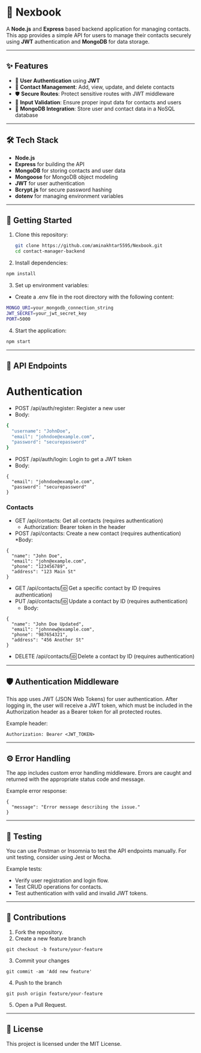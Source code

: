 # 📇 Nexbook

A **Node.js** and **Express** based backend application for managing contacts.  
This app provides a simple API for users to manage their contacts securely using **JWT** authentication and **MongoDB** for data storage.

---

## ✨ Features

- 🔐 **User Authentication** using **JWT**  
- 📱 **Contact Management**: Add, view, update, and delete contacts  
- 🛡️ **Secure Routes**: Protect sensitive routes with JWT middleware  
- 📝 **Input Validation**: Ensure proper input data for contacts and users  
- 💾 **MongoDB Integration**: Store user and contact data in a NoSQL database

---

## 🛠️ Tech Stack

- **Node.js**  
- **Express** for building the API  
- **MongoDB** for storing contacts and user data  
- **Mongoose** for MongoDB object modeling  
- **JWT** for user authentication  
- **Bcrypt.js** for secure password hashing  
- **dotenv** for managing environment variables

---

## 🚀 Getting Started

1. Clone this repository:
   ```bash
   git clone https://github.com/aminakhtar5595/Nexbook.git
   cd contact-manager-backend

2. Install dependencies:
```bash
npm install
```

3. Set up environment variables:
* Create a .env file in the root directory with the following content:
```bash
MONGO_URI=your_mongodb_connection_string
JWT_SECRET=your_jwt_secret_key
PORT=5000
```

4. Start the application:
```bash
npm start
```

---

## 🎨 API Endpoints
# Authentication
* POST /api/auth/register: Register a new user
* Body:
```bash
{
  "username": "JohnDoe",
  "email": "johndoe@example.com",
  "password": "securepassword"
}
```

* POST /api/auth/login: Login to get a JWT token
* Body:
```
{
  "email": "johndoe@example.com",
  "password": "securepassword"
}
```  

### Contacts

* GET /api/contacts: Get all contacts (requires authentication)
   * Authorization: Bearer token in the header
* POST /api/contacts: Create a new contact (requires authentication)
   *Body:
```
{
  "name": "John Doe",
  "email": "john@example.com",
  "phone": "123456789",
  "address": "123 Main St"
}
```

* GET /api/contacts/:id: Get a specific contact by ID (requires authentication)
* PUT /api/contacts/:id: Update a contact by ID (requires authentication)
   * Body:
```
{
  "name": "John Doe Updated",
  "email": "johnnew@example.com",
  "phone": "987654321",
  "address": "456 Another St"
}
```

* DELETE /api/contacts/:id: Delete a contact by ID (requires authentication)

---

## 🛡️ Authentication Middleware

This app uses JWT (JSON Web Tokens) for user authentication.
After logging in, the user will receive a JWT token, which must be included in the Authorization header as a Bearer token for all protected routes.

Example header:
```
Authorization: Bearer <JWT_TOKEN>
```

---

## ⚙️ Error Handling

The app includes custom error handling middleware.
Errors are caught and returned with the appropriate status code and message.

Example error response:
```
{
  "message": "Error message describing the issue."
}
```

---

## 🧪 Testing

You can use Postman or Insomnia to test the API endpoints manually.
For unit testing, consider using Jest or Mocha.

Example tests:
* Verify user registration and login flow.
* Test CRUD operations for contacts.
* Test authentication with valid and invalid JWT tokens.

---

## 🤝 Contributions

1. Fork the repository.
2. Create a new feature branch 
```
git checkout -b feature/your-feature
```
3. Commit your changes 
```
git commit -am 'Add new feature'
```
4. Push to the branch 
```
git push origin feature/your-feature
```
5. Open a Pull Request.

---

## 📜 License

This project is licensed under the MIT License.
